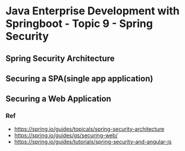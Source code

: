 # Java Enterprise Development with Springboot - Topic 9 - Spring Security

## Spring Security Architecture

## Securing a SPA(single app application)

## Securing a Web Application

### Ref

- https://spring.io/guides/topicals/spring-security-architecture
- https://spring.io/guides/gs/securing-web/
- https://spring.io/guides/tutorials/spring-security-and-angular-js